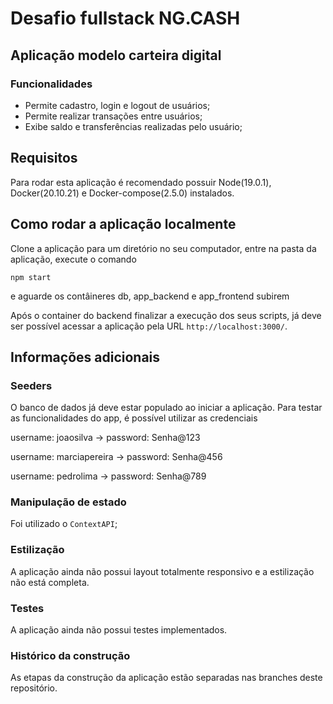 
# Desafio fullstack NG.CASH

## Aplicação modelo carteira digital

### Funcionalidades

* Permite cadastro, login e logout de usuários;
* Permite realizar transações entre usuários;
* Exibe saldo e transferências realizadas pelo usuário;

## Requisitos

Para rodar esta aplicação é recomendado possuir Node(19.0.1), Docker(20.10.21) e Docker-compose(2.5.0) instalados.

## Como rodar a aplicação localmente

Clone a aplicação para um diretório no seu computador, entre na pasta da aplicação, execute o comando

```
npm start
```

e aguarde os contâineres db, app_backend e app_frontend subirem

Após o container do backend finalizar a execução dos seus scripts, já deve ser possível acessar a aplicação pela URL `http://localhost:3000/`.

## Informações adicionais

### Seeders
O banco de dados já deve estar populado ao iniciar a aplicação. Para testar as funcionalidades do app, é possível utilizar as credenciais

<p>username: joaosilva -> password: Senha@123</p>
<p>username: marciapereira -> password: Senha@456</p>
<p>username: pedrolima -> password: Senha@789</p>

### Manipulação de estado

 Foi utilizado o `ContextAPI`;

### Estilização

 A aplicação ainda não possui layout totalmente responsivo e a estilização não está completa.
 
### Testes

 A aplicação ainda não possui testes implementados.
  
### Histórico da construção

 As etapas da construção da aplicação estão separadas nas branches deste repositório.
